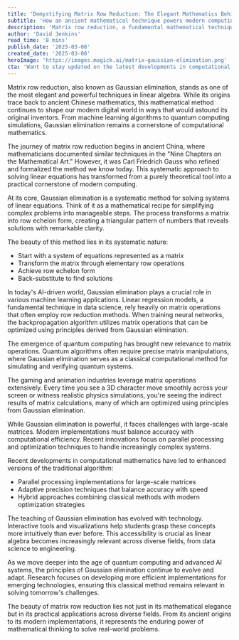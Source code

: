 ```yaml
---
title: 'Demystifying Matrix Row Reduction: The Elegant Mathematics Behind Modern Technology'
subtitle: 'How an ancient mathematical technique powers modern computing and AI'
description: 'Matrix row reduction, a fundamental mathematical technique dating back to ancient China, continues to power modern technology from AI to quantum computing. This elegant method, refined by Carl Friedrich Gauss, has evolved from theoretical mathematics to become essential in machine learning, graphics rendering, and complex computational problems.'
author: 'David Jenkins'
read_time: '8 mins'
publish_date: '2025-03-08'
created_date: '2025-03-08'
heroImage: 'https://images.magick.ai/matrix-gaussian-elimination.png'
cta: 'Want to stay updated on the latest developments in computational mathematics and technology? Follow us on LinkedIn for regular insights into how classical mathematical principles continue shaping our digital future.'
---
```


Matrix row reduction, also known as Gaussian elimination, stands as one of the most elegant and powerful techniques in linear algebra. While its origins trace back to ancient Chinese mathematics, this mathematical method continues to shape our modern digital world in ways that would astound its original inventors. From machine learning algorithms to quantum computing simulations, Gaussian elimination remains a cornerstone of computational mathematics.

The journey of matrix row reduction begins in ancient China, where mathematicians documented similar techniques in the "Nine Chapters on the Mathematical Art." However, it was Carl Friedrich Gauss who refined and formalized the method we know today. This systematic approach to solving linear equations has transformed from a purely theoretical tool into a practical cornerstone of modern computing.

At its core, Gaussian elimination is a systematic method for solving systems of linear equations. Think of it as a mathematical recipe for simplifying complex problems into manageable steps. The process transforms a matrix into row echelon form, creating a triangular pattern of numbers that reveals solutions with remarkable clarity.

The beauty of this method lies in its systematic nature:
- Start with a system of equations represented as a matrix
- Transform the matrix through elementary row operations
- Achieve row echelon form
- Back-substitute to find solutions

In today's AI-driven world, Gaussian elimination plays a crucial role in various machine learning applications. Linear regression models, a fundamental technique in data science, rely heavily on matrix operations that often employ row reduction methods. When training neural networks, the backpropagation algorithm utilizes matrix operations that can be optimized using principles derived from Gaussian elimination.

The emergence of quantum computing has brought new relevance to matrix operations. Quantum algorithms often require precise matrix manipulations, where Gaussian elimination serves as a classical computational method for simulating and verifying quantum systems.

The gaming and animation industries leverage matrix operations extensively. Every time you see a 3D character move smoothly across your screen or witness realistic physics simulations, you're seeing the indirect results of matrix calculations, many of which are optimized using principles from Gaussian elimination.

While Gaussian elimination is powerful, it faces challenges with large-scale matrices. Modern implementations must balance accuracy with computational efficiency. Recent innovations focus on parallel processing and optimization techniques to handle increasingly complex systems.

Recent developments in computational mathematics have led to enhanced versions of the traditional algorithm:
- Parallel processing implementations for large-scale matrices
- Adaptive precision techniques that balance accuracy with speed
- Hybrid approaches combining classical methods with modern optimization strategies

The teaching of Gaussian elimination has evolved with technology. Interactive tools and visualizations help students grasp these concepts more intuitively than ever before. This accessibility is crucial as linear algebra becomes increasingly relevant across diverse fields, from data science to engineering.

As we move deeper into the age of quantum computing and advanced AI systems, the principles of Gaussian elimination continue to evolve and adapt. Research focuses on developing more efficient implementations for emerging technologies, ensuring this classical method remains relevant in solving tomorrow's challenges.

The beauty of matrix row reduction lies not just in its mathematical elegance but in its practical applications across diverse fields. From its ancient origins to its modern implementations, it represents the enduring power of mathematical thinking to solve real-world problems.